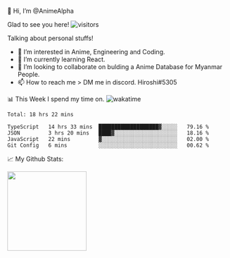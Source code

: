 👋 Hi, I’m @AnimeAlpha

Glad to see you here!  ![visitors](https://visitor-badge.glitch.me/badge?page_id=92675084)

Talking about personal stuffs!
- 👀 I’m interested in Anime, Engineering and Coding.
- 🌱 I’m currently learning React.
- 💞️ I’m looking to collaborate on bulding a Anime Database for Myanmar People.
- 📫 How to reach me > DM me in discord. Hiroshi#5305


📊 This Week I spend my time on. ![wakatime](https://wakatime.com/badge/user/47fa5905-5b5a-4ae7-9f80-05725739cf10.svg)

<!--START_SECTION:waka-->
```text
Total: 18 hrs 22 mins

TypeScript   14 hrs 33 mins  ███████████████████▓░░░░░   79.16 % 
JSON         3 hrs 20 mins   ████▓░░░░░░░░░░░░░░░░░░░░   18.16 % 
JavaScript   22 mins         ▓░░░░░░░░░░░░░░░░░░░░░░░░   02.00 % 
Git Config   6 mins          ░░░░░░░░░░░░░░░░░░░░░░░░░   00.62 % 
```
<!--END_SECTION:waka-->


📈 My Github Stats:

<img height="180em" src="https://github-readme-stats.vercel.app/api?username=AnimeAlpha&show_icons=true&hide_border=true&&count_private=true&include_all_commits=true" />

<!---
AnimeAlpha/AnimeAlpha is a ✨ special ✨ repository because its `README.md` (this file) appears on your GitHub profile.
You can click the Preview link to take a look at your changes.
--->
